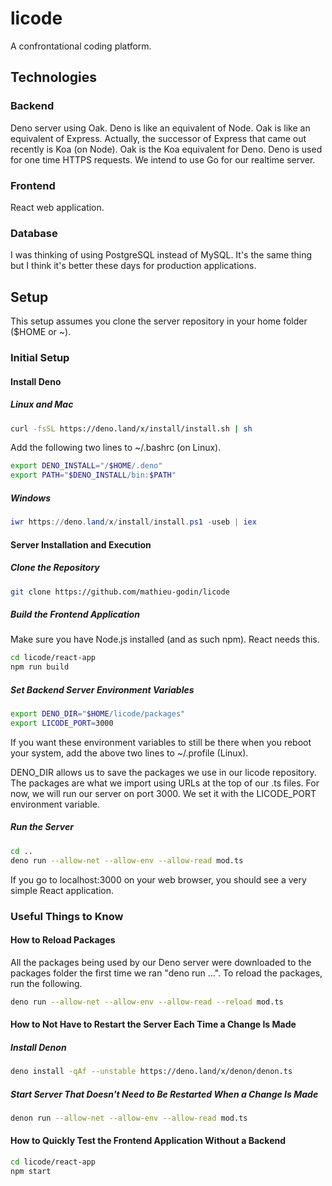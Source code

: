 # licode

A confrontational coding platform.

## Technologies

### Backend

Deno server using Oak. Deno is like an equivalent of Node. Oak is like an equivalent of Express. Actually, the successor of Express that came out recently is Koa (on Node). Oak is the Koa equivalent for Deno. Deno is used for one time HTTPS requests. We intend to use Go for our realtime server.

### Frontend

React web application.

### Database

I was thinking of using PostgreSQL instead of MySQL. It's the same thing but I think it's better these days for production applications.

## Setup

This setup assumes you clone the server repository in your home folder ($HOME or ~).

### Initial Setup

#### Install Deno

##### Linux and Mac

```bash
curl -fsSL https://deno.land/x/install/install.sh | sh
```

Add the following two lines to ~/.bashrc (on Linux).

```bash
export DENO_INSTALL="/$HOME/.deno"
export PATH="$DENO_INSTALL/bin:$PATH"
```

##### Windows

```powershell
iwr https://deno.land/x/install/install.ps1 -useb | iex
```

#### Server Installation and Execution

##### Clone the Repository

```bash
git clone https://github.com/mathieu-godin/licode
```
##### Build the Frontend Application

Make sure you have Node.js installed (and as such npm). React needs this.

```bash
cd licode/react-app
npm run build
```
##### Set Backend Server Environment Variables

```bash
export DENO_DIR="$HOME/licode/packages"
export LICODE_PORT=3000
```
If you want these environment variables to still be there when you reboot your system, add the above two lines to ~/.profile (Linux).

DENO_DIR allows us to save the packages we use in our licode repository. The packages are what we import using URLs at the top of our .ts files. For now, we will run our server on port 3000. We set it with the LICODE_PORT environment variable.

##### Run the Server

```bash
cd ..
deno run --allow-net --allow-env --allow-read mod.ts 
```

If you go to localhost:3000 on your web browser, you should see a very simple React application.

### Useful Things to Know

#### How to Reload Packages

All the packages being used by our Deno server were downloaded to the packages folder the first time we ran "deno run ...".
To reload the packages, run the following.

```bash
deno run --allow-net --allow-env --allow-read --reload mod.ts 
```

#### How to Not Have to Restart the Server Each Time a Change Is Made

##### Install Denon

```bash
deno install -qAf --unstable https://deno.land/x/denon/denon.ts
```

##### Start Server That Doesn't Need to Be Restarted When a Change Is Made

```bash
denon run --allow-net --allow-env --allow-read mod.ts 
```

#### How to Quickly Test the Frontend Application Without a Backend

```bash
cd licode/react-app
npm start
```
